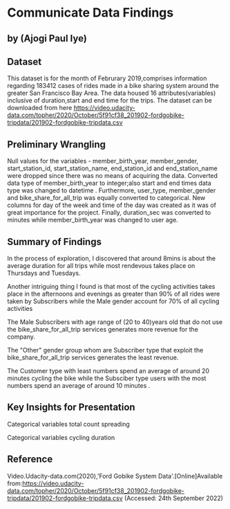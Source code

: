 #  Communicate Data Findings
## by (Ajogi Paul Iye)


## Dataset

This dataset is for the month of Februrary 2019,comprises information regarding 183412 cases of rides made in a bike sharing system around the greater San Francisco Bay Area. The data housed 16 attributes(variables) inclusive of duration,start and end time for the trips. The dataset can be downloaded from here https://video.udacity-data.com/topher/2020/October/5f91cf38_201902-fordgobike-tripdata/201902-fordgobike-tripdata.csv


## Preliminary Wrangling

Null values for the variables - member_birth_year, member_gender, start_station_id, start_station_name, end_station_id and end_station_name were dropped since there was no means of acquiring the data. Converted data type of member_birth_year to integer;also start and end times data type was changed to datetime . Furthermore, user_type, member_gender and bike_share_for_all_trip was equally converted to categorical. New columns for day of the week and time of the day was created as it was of great importance for the project. Finally, duration_sec was converted to minutes while member_birth_year was changed to user age.


## Summary of Findings
In the process of exploration, I discovered that around 8mins is about the average duration for all trips while most rendevous takes place on Thursdays and Tuesdays.

Another intriguing thing I found is that most of the cycling activities takes place in the afternoons and evenings as greater than 90% of all rides were taken by Subscribers while the Male gender account for 70% of all cycling activities

The Male Subscribers with age range of (20 to 40)years old that do not use the bike_share_for_all_trip services generates more revenue for the company.

The "Other" gender group whom are Subscriber type that exploit the bike_share_for_all_trip services generates the least revenue.

The Customer type with least numbers spend an average of around 20 minutes cycling the bike while the Subsciber type users with the most numbers spend an average of around 10 minutes .

## Key Insights for Presentation

Categorical variables total count spreading

Categorical variables cycling duration

## Reference
Video.Udacity-data.com(2020),'Ford Gobike System Data'.[Online]Available from:https://video.udacity-data.com/topher/2020/October/5f91cf38_201902-fordgobike-tripdata/201902-fordgobike-tripdata.csv (Accessed: 24th September 2022)